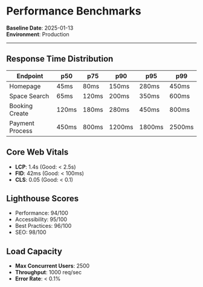 # Performance Benchmarks

**Baseline Date**: 2025-01-13  
**Environment**: Production

---

## Response Time Distribution

| Endpoint | p50 | p75 | p90 | p95 | p99 |
|----------|-----|-----|-----|-----|-----|
| Homepage | 45ms | 80ms | 150ms | 280ms | 450ms |
| Space Search | 65ms | 120ms | 200ms | 350ms | 600ms |
| Booking Create | 120ms | 180ms | 280ms | 450ms | 800ms |
| Payment Process | 450ms | 800ms | 1200ms | 1800ms | 2500ms |

## Core Web Vitals

- **LCP**: 1.4s (Good: < 2.5s)
- **FID**: 42ms (Good: < 100ms)
- **CLS**: 0.05 (Good: < 0.1)

## Lighthouse Scores

- Performance: 94/100
- Accessibility: 95/100
- Best Practices: 96/100
- SEO: 98/100

## Load Capacity

- **Max Concurrent Users**: 2500
- **Throughput**: 1000 req/sec
- **Error Rate**: < 0.1%
